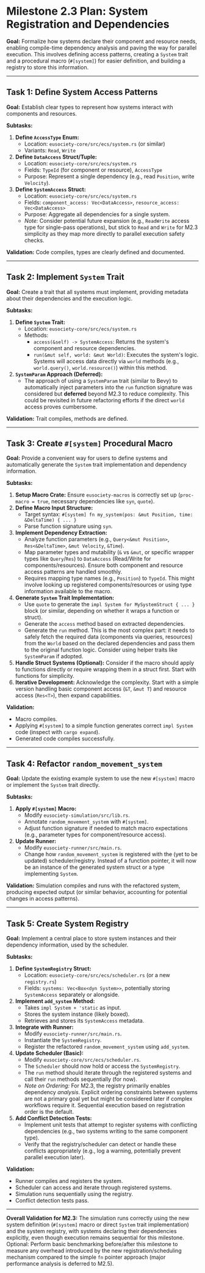 # Milestone 2.3 Plan: System Registration and Dependencies

**Goal:** Formalize how systems declare their component and resource needs, enabling compile-time dependency analysis and paving the way for parallel execution. This involves defining access patterns, creating a `System` trait and a procedural macro (`#[system]`) for easier definition, and building a registry to store this information.

---

## Task 1: Define System Access Patterns

**Goal:** Establish clear types to represent how systems interact with components and resources.

**Subtasks:**

1.  **Define `AccessType` Enum:**
    *   Location: `eusociety-core/src/ecs/system.rs` (or similar)
    *   Variants: `Read`, `Write`
2.  **Define `DataAccess` Struct/Tuple:**
    *   Location: `eusociety-core/src/ecs/system.rs`
    *   Fields: `TypeId` (for component or resource), `AccessType`
    *   Purpose: Represent a single dependency (e.g., read `Position`, write `Velocity`).
3.  **Define `SystemAccess` Struct:**
    *   Location: `eusociety-core/src/ecs/system.rs`
    *   Fields: `component_access: Vec<DataAccess>`, `resource_access: Vec<DataAccess>`
    *   Purpose: Aggregate all dependencies for a single system.
    *   *Note:* Consider potential future expansion (e.g., `ReadWrite` access type for single-pass operations), but stick to `Read` and `Write` for M2.3 simplicity as they map more directly to parallel execution safety checks.

**Validation:** Code compiles, types are clearly defined and documented.

---

## Task 2: Implement `System` Trait

**Goal:** Create a trait that all systems must implement, providing metadata about their dependencies and the execution logic.

**Subtasks:**

1.  **Define `System` Trait:**
    *   Location: `eusociety-core/src/ecs/system.rs`
    *   Methods:
        *   `access(&self) -> SystemAccess`: Returns the system's component and resource dependencies.
        *   `run(&mut self, world: &mut World)`: Executes the system's logic. Systems will access data directly via `world` methods (e.g., `world.query()`, `world.resource()`) within this method.
2.  **`SystemParam` Approach (Deferred):**
    *   The approach of using a `SystemParam` trait (similar to Bevy) to automatically inject parameters into the `run` function signature was considered but **deferred** beyond M2.3 to reduce complexity. This could be revisited in future refactoring efforts if the direct `world` access proves cumbersome.

**Validation:** Trait compiles, methods are defined.

---

## Task 3: Create `#[system]` Procedural Macro

**Goal:** Provide a convenient way for users to define systems and automatically generate the `System` trait implementation and dependency information.

**Subtasks:**

1.  **Setup Macro Crate:** Ensure `eusociety-macros` is correctly set up (`proc-macro = true`, necessary dependencies like `syn`, `quote`).
2.  **Define Macro Input Structure:**
    *   Target syntax: `#[system] fn my_system(pos: &mut Position, time: &DeltaTime) { ... }`
    *   Parse function signature using `syn`.
3.  **Implement Dependency Extraction:**
    *   Analyze function parameters (e.g., `Query<&mut Position>`, `Res<&DeltaTime>`, `&mut Velocity`, `&Time`).
    *   Map parameter types and mutability (`&` vs `&mut`, or specific wrapper types like `Query`/`Res`) to `DataAccess` (Read/Write for components/resources). Ensure both component and resource access patterns are handled smoothly.
    *   Requires mapping type names (e.g., `Position`) to `TypeId`. This might involve looking up registered components/resources or using type information available to the macro.
4.  **Generate `System` Trait Implementation:**
    *   Use `quote` to generate the `impl System for MySystemStruct { ... }` block (or similar, depending on whether it wraps a function or struct).
    *   Generate the `access` method based on extracted dependencies.
    *   Generate the `run` method. This is the most complex part: it needs to safely fetch the required data (components via queries, resources) from the `World` based on the declared dependencies and pass them to the original function logic. Consider using helper traits like `SystemParam` if adopted.
5.  **Handle Struct Systems (Optional):** Consider if the macro should apply to functions directly or require wrapping them in a struct first. Start with functions for simplicity.
6.  **Iterative Development:** Acknowledge the complexity. Start with a simple version handling basic component access (`&T`, `&mut T`) and resource access (`Res<T>`), then expand capabilities.

**Validation:**
*   Macro compiles.
*   Applying `#[system]` to a simple function generates correct `impl System` code (inspect with `cargo expand`).
*   Generated code compiles successfully.

---

## Task 4: Refactor `random_movement_system`

**Goal:** Update the existing example system to use the new `#[system]` macro or implement the `System` trait directly.

**Subtasks:**

1.  **Apply `#[system]` Macro:**
    *   Modify `eusociety-simulation/src/lib.rs`.
    *   Annotate `random_movement_system` with `#[system]`.
    *   Adjust function signature if needed to match macro expectations (e.g., parameter types for component/resource access).
2.  **Update Runner:**
    *   Modify `eusociety-runner/src/main.rs`.
    *   Change how `random_movement_system` is registered with the (yet to be updated) scheduler/registry. Instead of a function pointer, it will now be an instance of the generated system struct or a type implementing `System`.

**Validation:** Simulation compiles and runs with the refactored system, producing expected output (or similar behavior, accounting for potential changes in access patterns).

---

## Task 5: Create System Registry

**Goal:** Implement a central place to store system instances and their dependency information, used by the scheduler.

**Subtasks:**

1.  **Define `SystemRegistry` Struct:**
    *   Location: `eusociety-core/src/ecs/scheduler.rs` (or a new `registry.rs`)
    *   Fields: `systems: Vec<Box<dyn System>>`, potentially storing `SystemAccess` separately or alongside.
2.  **Implement `add_system` Method:**
    *   Takes `impl System + 'static` as input.
    *   Stores the system instance (likely boxed).
    *   Retrieves and stores its `SystemAccess` metadata.
3.  **Integrate with Runner:**
    *   Modify `eusociety-runner/src/main.rs`.
    *   Instantiate the `SystemRegistry`.
    *   Register the refactored `random_movement_system` using `add_system`.
4.  **Update Scheduler (Basic):**
    *   Modify `eusociety-core/src/ecs/scheduler.rs`.
    *   The `Scheduler` should now hold or access the `SystemRegistry`.
    *   The `run` method should iterate through the registered systems and call their `run` methods sequentially (for now).
    *   *Note on Ordering:* For M2.3, the registry primarily enables dependency *analysis*. Explicit ordering constraints between systems are not a primary goal yet but might be considered later if complex workflows require it. Sequential execution based on registration order is the default.
5.  **Add Conflict Detection Tests:**
    *   Implement unit tests that attempt to register systems with conflicting dependencies (e.g., two systems writing to the same component type).
    *   Verify that the registry/scheduler can detect or handle these conflicts appropriately (e.g., log a warning, potentially prevent parallel execution later).

**Validation:**
*   Runner compiles and registers the system.
*   Scheduler can access and iterate through registered systems.
*   Simulation runs sequentially using the registry.
*   Conflict detection tests pass.

---

**Overall Validation for M2.3:** The simulation runs correctly using the new system definition (`#[system]` macro or direct `System` trait implementation) and the system registry, with systems declaring their dependencies explicitly, even though execution remains sequential for this milestone. Optional: Perform basic benchmarking before/after this milestone to measure any overhead introduced by the new registration/scheduling mechanism compared to the simple `fn` pointer approach (major performance analysis is deferred to M2.5).
